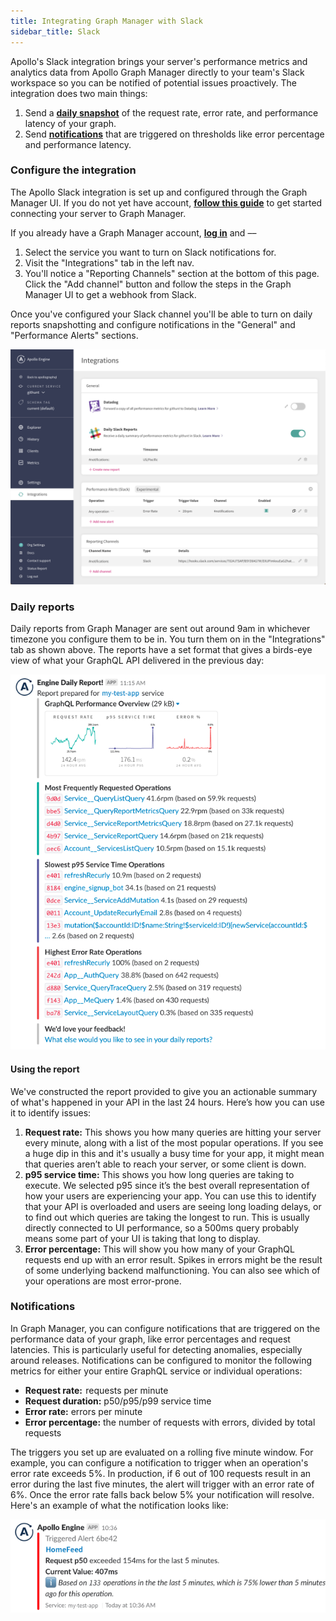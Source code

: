```yaml
---
title: Integrating Graph Manager with Slack
sidebar_title: Slack
---
```


Apollo's Slack integration brings your server's performance metrics and analytics data from Apollo Graph Manager directly to your team's Slack workspace so you can be notified of potential issues proactively. The integration does two main things:

1. Send a [**daily snapshot**](#daily-reports) of the request rate, error rate, and performance latency of your graph.
2. Send [**notifications**](#notifications) that are triggered on thresholds like error percentage and performance latency.

### Configure the integration

The Apollo Slack integration is set up and configured through the Graph Manager UI. If you do not yet have account, [**follow this guide**](https://www.apollographql.com/docs/apollo-server/features/metrics/#Apollo-Graph-Manager) to get started connecting your server to Graph Manager.

If you already have a Graph Manager account, [**log in**](https://engine.apollographql.com) and ––

1. Select the service you want to turn on Slack notifications for.
1. Visit the "Integrations" tab in the left nav.
1. You'll notice a "Reporting Channels" section at the bottom of this page. Click the "Add channel" button and follow the steps in the Graph Manager UI to get a webhook from Slack.

Once you've configured your Slack channel you'll be able to turn on daily reports snapshotting and configure notifications in the "General" and "Performance Alerts" sections.

![The Integrations tab in Graph Manager](./img/integrations/integrations-tab.png)

### Daily reports

Daily reports from Graph Manager are sent out around 9am in whichever timezone you configure them to be in. You turn them on in the "Integrations" tab as shown above. The reports have a set format that gives a birds-eye view of what your GraphQL API delivered in the previous day:

![Graph Manager slack report](./img/integrations/slack-report.png)

#### Using the report

We've constructed the report provided to give you an actionable summary of what's happened in your API in the last 24 hours. Here’s how you can use it to identify issues:

1.  **Request rate:** This shows you how many queries are hitting your server every minute, along with a list of the most popular operations. If you see a huge dip in this and it's usually a busy time for your app, it might mean that queries aren’t able to reach your server, or some client is down.
2.  **p95 service time:** This shows you how long queries are taking to execute. We selected p95 since it’s the best overall representation of how your users are experiencing your app. You can use this to identify that your API is overloaded and users are seeing long loading delays, or to find out which queries are taking the longest to run. This is usually directly connected to UI performance, so a 500ms query probably means some part of your UI is taking that long to display.
3.  **Error percentage:** This will show you how many of your GraphQL requests end up with an error result. Spikes in errors might be the result of some underlying backend malfunctioning. You can also see which of your operations are most error-prone.

### Notifications

In Graph Manager, you can configure notifications that are triggered on the performance data of your graph, like error percentages and request latencies. This is particularly useful for detecting anomalies, especially around releases. Notifications can be configured to monitor the following metrics for either your entire GraphQL service or individual operations:

- **Request rate:**  requests per minute
- **Request duration:** p50/p95/p99 service time
- **Error rate:** errors per minute
- **Error percentage:** the number of requests with errors, divided by total
  requests

The triggers you set up are evaluated on a rolling five minute window. For example, you can configure a notification to trigger when an operation's error rate exceeds 5%. In production, if 6 out of 100 requests result in an error during the last five minutes, the alert will trigger with an error rate of 6%. Once the error rate falls back below 5% your notification will resolve. Here's an example of what the notification looks like:

![Slack Alert](./img/integrations/slack-notification.png)
